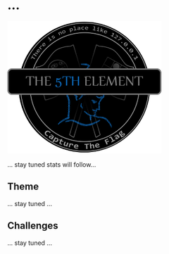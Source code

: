 # ...

![logo](img/logo.png)

... stay tuned stats will follow...

## Theme
... stay tuned ...

## Challenges
... stay tuned ...
